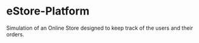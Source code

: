 # eStore-Platform
Simulation of an Online Store designed to keep track of the users and their orders.

